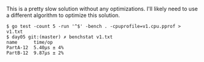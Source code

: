 This is a pretty slow solution without any optimizations. I'll likely need to use a different algorithm to optimize this solution.

~~~~
$ go test -count 5 -run '^$' -bench . -cpuprofile=v1.cpu.pprof > v1.txt
$ day05 git:(master) ✗ benchstat v1.txt
name      time/op
PartA-12  5.40µs ± 4%
PartB-12  9.87µs ± 2%
~~~~